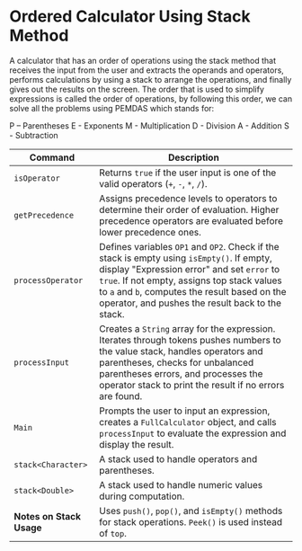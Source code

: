 <h1> Ordered Calculator Using Stack Method </h1>
A calculator that has an order of operations using the stack method that receives the input from the user and extracts the operands and operators, performs calculations by using a stack to arrange the operations, and finally gives out the results on the screen. The order that is used to simplify expressions is called the order of operations, by following this order, we can solve all the problems using PEMDAS which stands for:

P – Parentheses 
E - Exponents
M - Multiplication
D - Division
A - Addition
S - Subtraction



| **Command**       | **Description**                                                                                   |
| ----------------- | ------------------------------------------------------------------------------------------------- |
| `isOperator`      | Returns `true` if the user input is one of the valid operators (`+`, `-`, `*`, `/`).            |
| `getPrecedence`   | Assigns precedence levels to operators to determine their order of evaluation. Higher precedence operators are evaluated before lower precedence ones. |
| `processOperator` | Defines variables `OP1` and `OP2`. Check if the stack is empty using `isEmpty()`. If empty, display "Expression error" and set `error` to `true`. If not empty, assigns top stack values to `a` and `b`, computes the result based on the operator, and pushes the result back to the stack. |
| `processInput`    | Creates a `String` array for the expression. Iterates through tokens pushes numbers to the value stack, handles operators and parentheses, checks for unbalanced parentheses errors, and processes the operator stack to print the result if no errors are found. |
| `Main`            | Prompts the user to input an expression, creates a `FullCalculator` object, and calls `processInput` to evaluate the expression and display the result. |
| `stack<Character>`| A stack used to handle operators and parentheses.                                                |
| `stack<Double>`   | A stack used to handle numeric values during computation.                                         |
| **Notes on Stack Usage** | Uses `push()`, `pop()`, and `isEmpty()` methods for stack operations. `Peek()` is used instead of `top`. |
